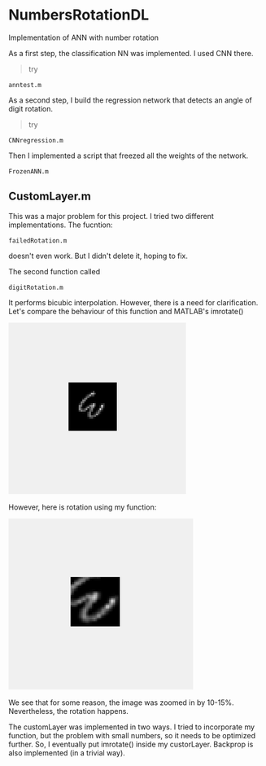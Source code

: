# NumbersRotationDL
Implementation of ANN with number rotation


As a first step, the classification NN was implemented. I used CNN there. 
> try 
```
anntest.m
```

As a second step, I build the regression network that detects an angle of digit rotation. 
>try
```
CNNregression.m
```

Then I implemented a script that freezed all the weights of the network. 
```
FrozenANN.m
```

## CustomLayer.m
This was a major problem for this project. I tried two different implementations. The fucntion:
```
failedRotation.m
```
doesn't even work. But I didn't delete it, hoping to fix. 

The second function called 
```
digitRotation.m
```
It performs bicubic interpolation. However, there is a need for clarification. Let's compare the behaviour of this function and MATLAB's imrotate()

![imrotate by 180 degrees:](https://github.com/ephemeraldream/NumbersRotationDL/blob/main/Images/imrotate.png)
 
However, here is rotation using my function: 

![bicubic rotation by 180 degrees](https://github.com/ephemeraldream/NumbersRotationDL/blob/main/Images/bicu2.png)

We see that for some reason, the image was zoomed in by 10-15%. Nevertheless, the rotation happens. 

The customLayer was implemented in two ways. I tried to incorporate my function, but the problem with small numbers, so it needs to be optimized further. 
So, I eventually put imrotate() inside my custorLayer. Backprop is also implemented (in a trivial way). 




